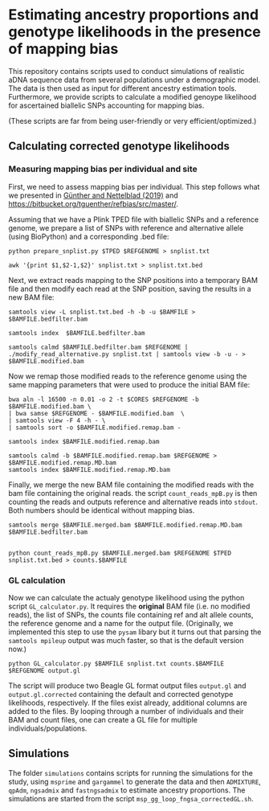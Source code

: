 # Estimating ancestry proportions and genotype likelihoods in the presence of mapping bias

This repository contains scripts used to conduct simulations of realistic aDNA sequence data from several populations under a demographic model. The data is then used as input for different ancestry estimation tools. Furthermore, we provide scripts to calculate a modified genoype likelihood for ascertained biallelic SNPs accounting for mapping bias.

(These scripts are far from being user-friendly or very efficient/optimized.)

## Calculating corrected genotype likelihoods

### Measuring mapping bias per individual and site
First, we need to assess mapping bias per individual. This step follows what we presented in [Günther and Nettelblad (2019)](https://doi.org/10.1371/journal.pgen.1008302) and https://bitbucket.org/tguenther/refbias/src/master/.

Assuming that we have a Plink TPED file with biallelic SNPs and a reference genome, we prepare a list of SNPs with reference and alternative allele (using BioPython) and a corresponding .bed file:

```
python prepare_snplist.py $TPED $REFGENOME > snplist.txt

awk '{print $1,$2-1,$2}' snplist.txt > snplist.txt.bed
```

Next, we extract reads mapping to the SNP positions into a temporary BAM file and then modify each read at the SNP position, saving the results in a new BAM file:

```
samtools view -L snplist.txt.bed -h -b -u $BAMFILE > $BAMFILE.bedfilter.bam

samtools index	$BAMFILE.bedfilter.bam

samtools calmd $BAMFILE.bedfilter.bam $REFGENOME | ./modify_read_alternative.py snplist.txt | samtools view -b -u - > $BAMFILE.modified.bam
```

Now we remap those modified reads to the reference genome using the same mapping parameters that were used to produce the initial BAM file:

```
bwa aln -l 16500 -n 0.01 -o 2 -t $CORES $REFGENOME -b $BAMFILE.modified.bam \
| bwa samse $REFGENOME - $BAMFILE.modified.bam  \
| samtools view -F 4 -h - \
| samtools sort -o $BAMFILE.modified.remap.bam -

samtools index $BAMFILE.modified.remap.bam

samtools calmd -b $BAMFILE.modified.remap.bam $REFGENOME > $BAMFILE.modified.remap.MD.bam
samtools index $BAMFILE.modified.remap.MD.bam
```

Finally, we merge the new BAM file containing the modified reads with the bam file containing the original reads. the script `count_reads_mpB.py` is then counting the reads and outputs reference and alternative reads into `stdout`. Both numbers should be identical without mapping bias.

```
samtools merge $BAMFILE.merged.bam $BAMFILE.modified.remap.MD.bam $BAMFILE.bedfilter.bam


python count_reads_mpB.py $BAMFILE.merged.bam $REFGENOME $TPED snplist.txt.bed > counts.$BAMFILE
```

### GL calculation

Now we can calculate the actualy genotype likelihood using the python script `GL_calculator.py`. It requires the **original** BAM file (i.e. no modified reads), the list of SNPs, the counts file containing ref and alt allele counts, the reference genome and a name for the output file.
(Originally, we implemented this step to use the `pysam` libary but it turns out that parsing the `samtools mpileup` output was much faster, so that is the default version now.)

```
python GL_calculator.py $BAMFILE snplist.txt counts.$BAMFILE $REFGENOME output.gl
```

The script will produce two Beagle GL format output files `output.gl` and `output.gl.corrected` containing the default and corrected genotype likelihoods, respectively. If the files exist already, additional columns are added to the files. By looping through a number of individuals and their BAM and count files, one can create a GL file for multiple individuals/populations.

## Simulations

The folder `simulations` contains scripts for running the simulations for the study, using `msprime` and `gargammel` to generate the data and then `ADMIXTURE`, `qpAdm`, `ngsadmix` and `fastngsadmix` to estimate ancestry proportions. The simulations are started from the script `msp_gg_loop_fngsa_correctedGL.sh`.
